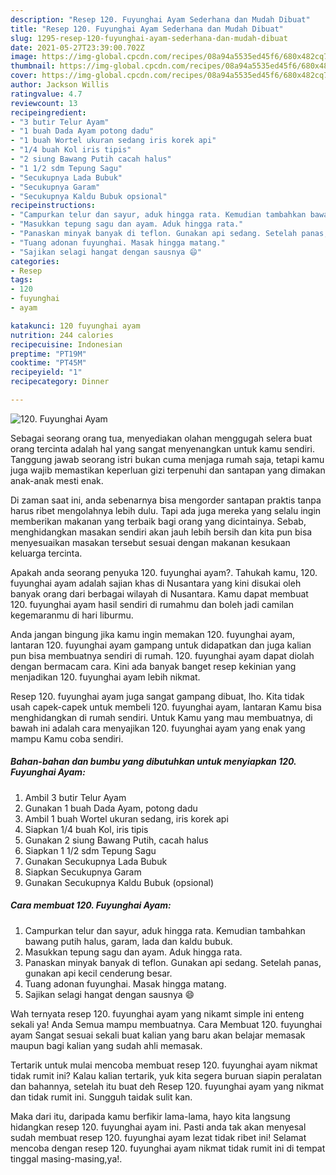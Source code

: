 ```yaml
---
description: "Resep 120. Fuyunghai Ayam Sederhana dan Mudah Dibuat"
title: "Resep 120. Fuyunghai Ayam Sederhana dan Mudah Dibuat"
slug: 1295-resep-120-fuyunghai-ayam-sederhana-dan-mudah-dibuat
date: 2021-05-27T23:39:00.702Z
image: https://img-global.cpcdn.com/recipes/08a94a5535ed45f6/680x482cq70/120-fuyunghai-ayam-foto-resep-utama.jpg
thumbnail: https://img-global.cpcdn.com/recipes/08a94a5535ed45f6/680x482cq70/120-fuyunghai-ayam-foto-resep-utama.jpg
cover: https://img-global.cpcdn.com/recipes/08a94a5535ed45f6/680x482cq70/120-fuyunghai-ayam-foto-resep-utama.jpg
author: Jackson Willis
ratingvalue: 4.7
reviewcount: 13
recipeingredient:
- "3 butir Telur Ayam"
- "1 buah Dada Ayam potong dadu"
- "1 buah Wortel ukuran sedang iris korek api"
- "1/4 buah Kol iris tipis"
- "2 siung Bawang Putih cacah halus"
- "1 1/2 sdm Tepung Sagu"
- "Secukupnya Lada Bubuk"
- "Secukupnya Garam"
- "Secukupnya Kaldu Bubuk opsional"
recipeinstructions:
- "Campurkan telur dan sayur, aduk hingga rata. Kemudian tambahkan bawang putih halus, garam, lada dan kaldu bubuk."
- "Masukkan tepung sagu dan ayam. Aduk hingga rata."
- "Panaskan minyak banyak di teflon. Gunakan api sedang. Setelah panas, gunakan api kecil cenderung besar."
- "Tuang adonan fuyunghai. Masak hingga matang."
- "Sajikan selagi hangat dengan sausnya 😄"
categories:
- Resep
tags:
- 120
- fuyunghai
- ayam

katakunci: 120 fuyunghai ayam 
nutrition: 244 calories
recipecuisine: Indonesian
preptime: "PT19M"
cooktime: "PT45M"
recipeyield: "1"
recipecategory: Dinner

---
```



![120. Fuyunghai Ayam](https://img-global.cpcdn.com/recipes/08a94a5535ed45f6/680x482cq70/120-fuyunghai-ayam-foto-resep-utama.jpg)

Sebagai seorang orang tua, menyediakan olahan menggugah selera buat orang tercinta adalah hal yang sangat menyenangkan untuk kamu sendiri. Tanggung jawab seorang istri bukan cuma menjaga rumah saja, tetapi kamu juga wajib memastikan keperluan gizi terpenuhi dan santapan yang dimakan anak-anak mesti enak.

Di zaman  saat ini, anda sebenarnya bisa mengorder santapan praktis tanpa harus ribet mengolahnya lebih dulu. Tapi ada juga mereka yang selalu ingin memberikan makanan yang terbaik bagi orang yang dicintainya. Sebab, menghidangkan masakan sendiri akan jauh lebih bersih dan kita pun bisa menyesuaikan masakan tersebut sesuai dengan makanan kesukaan keluarga tercinta. 



Apakah anda seorang penyuka 120. fuyunghai ayam?. Tahukah kamu, 120. fuyunghai ayam adalah sajian khas di Nusantara yang kini disukai oleh banyak orang dari berbagai wilayah di Nusantara. Kamu dapat membuat 120. fuyunghai ayam hasil sendiri di rumahmu dan boleh jadi camilan kegemaranmu di hari liburmu.

Anda jangan bingung jika kamu ingin memakan 120. fuyunghai ayam, lantaran 120. fuyunghai ayam gampang untuk didapatkan dan juga kalian pun bisa membuatnya sendiri di rumah. 120. fuyunghai ayam dapat diolah dengan bermacam cara. Kini ada banyak banget resep kekinian yang menjadikan 120. fuyunghai ayam lebih nikmat.

Resep 120. fuyunghai ayam juga sangat gampang dibuat, lho. Kita tidak usah capek-capek untuk membeli 120. fuyunghai ayam, lantaran Kamu bisa menghidangkan di rumah sendiri. Untuk Kamu yang mau membuatnya, di bawah ini adalah cara menyajikan 120. fuyunghai ayam yang enak yang mampu Kamu coba sendiri.

<!--inarticleads1-->

##### Bahan-bahan dan bumbu yang dibutuhkan untuk menyiapkan 120. Fuyunghai Ayam:

1. Ambil 3 butir Telur Ayam
1. Gunakan 1 buah Dada Ayam, potong dadu
1. Ambil 1 buah Wortel ukuran sedang, iris korek api
1. Siapkan 1/4 buah Kol, iris tipis
1. Gunakan 2 siung Bawang Putih, cacah halus
1. Siapkan 1 1/2 sdm Tepung Sagu
1. Gunakan Secukupnya Lada Bubuk
1. Siapkan Secukupnya Garam
1. Gunakan Secukupnya Kaldu Bubuk (opsional)




<!--inarticleads2-->

##### Cara membuat 120. Fuyunghai Ayam:

1. Campurkan telur dan sayur, aduk hingga rata. Kemudian tambahkan bawang putih halus, garam, lada dan kaldu bubuk.
1. Masukkan tepung sagu dan ayam. Aduk hingga rata.
1. Panaskan minyak banyak di teflon. Gunakan api sedang. Setelah panas, gunakan api kecil cenderung besar.
1. Tuang adonan fuyunghai. Masak hingga matang.
1. Sajikan selagi hangat dengan sausnya 😄




Wah ternyata resep 120. fuyunghai ayam yang nikamt simple ini enteng sekali ya! Anda Semua mampu membuatnya. Cara Membuat 120. fuyunghai ayam Sangat sesuai sekali buat kalian yang baru akan belajar memasak maupun bagi kalian yang sudah ahli memasak.

Tertarik untuk mulai mencoba membuat resep 120. fuyunghai ayam nikmat tidak rumit ini? Kalau kalian tertarik, yuk kita segera buruan siapin peralatan dan bahannya, setelah itu buat deh Resep 120. fuyunghai ayam yang nikmat dan tidak rumit ini. Sungguh taidak sulit kan. 

Maka dari itu, daripada kamu berfikir lama-lama, hayo kita langsung hidangkan resep 120. fuyunghai ayam ini. Pasti anda tak akan menyesal sudah membuat resep 120. fuyunghai ayam lezat tidak ribet ini! Selamat mencoba dengan resep 120. fuyunghai ayam nikmat tidak rumit ini di tempat tinggal masing-masing,ya!.

